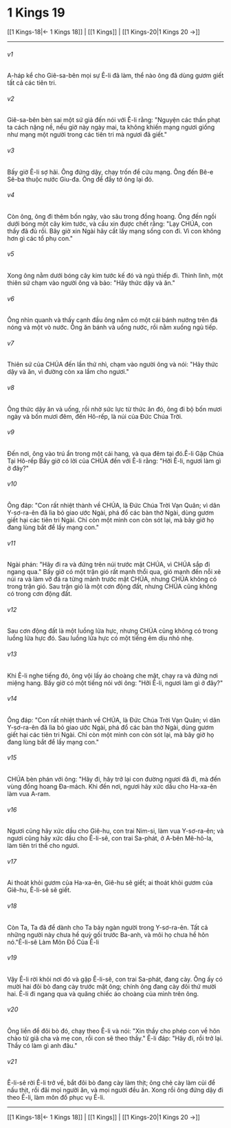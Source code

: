 # 1 Kings 19

[[1 Kings-18|← 1 Kings 18]] | [[1 Kings]] | [[1 Kings-20|1 Kings 20 →]]
***



###### v1 
A-háp kể cho Giê-sa-bên mọi sự Ê-li đã làm, thể nào ông đã dùng gươm giết tất cả các tiên tri. 

###### v2 
Giê-sa-bên bèn sai một sứ giả đến nói với Ê-li rằng: "Nguyện các thần phạt ta cách nặng nề, nếu giờ này ngày mai, ta không khiến mạng ngươi giống như mạng một người trong các tiên tri mà ngươi đã giết." 

###### v3 
Bấy giờ Ê-li sợ hãi. Ông đứng dậy, chạy trốn để cứu mạng. Ông đến Bê-e Sê-ba thuộc nước Giu-đa. Ông để đầy tớ ông lại đó. 

###### v4 
Còn ông, ông đi thêm bốn ngày, vào sâu trong đồng hoang. Ông đến ngồi dưới bóng một cây kim tước, và cầu xin được chết rằng: "Lạy CHÚA, con thấy đã đủ rồi. Bây giờ xin Ngài hãy cất lấy mạng sống con đi. Vì con không hơn gì các tổ phụ con." 

###### v5 
Xong ông nằm dưới bóng cây kim tước kế đó và ngủ thiếp đi. Thình lình, một thiên sứ chạm vào người ông và bảo: "Hãy thức dậy và ăn." 

###### v6 
Ông nhìn quanh và thấy cạnh đầu ông nằm có một cái bánh nướng trên đá nóng và một vò nước. Ông ăn bánh và uống nước, rồi nằm xuống ngủ tiếp. 

###### v7 
Thiên sứ của CHÚA đến lần thứ nhì, chạm vào người ông và nói: "Hãy thức dậy và ăn, vì đường còn xa lắm cho ngươi." 

###### v8 
Ông thức dậy ăn và uống, rồi nhờ sức lực từ thức ăn đó, ông đi bộ bốn mươi ngày và bốn mươi đêm, đến Hô-rếp, là núi của Đức Chúa Trời. 

###### v9 
Đến nơi, ông vào trú ẩn trong một cái hang, và qua đêm tại đó.Ê-li Gặp Chúa Tại Hô-rếp Bấy giờ có lời của CHÚA đến với Ê-li rằng: "Hỡi Ê-li, ngươi làm gì ở đây?" 

###### v10 
Ông đáp: "Con rất nhiệt thành về CHÚA, là Đức Chúa Trời Vạn Quân; vì dân Y-sơ-ra-ên đã lìa bỏ giao ước Ngài, phá đổ các bàn thờ Ngài, dùng gươm giết hại các tiên tri Ngài. Chỉ còn một mình con còn sót lại, mà bây giờ họ đang lùng bắt để lấy mạng con." 

###### v11 
Ngài phán: "Hãy đi ra và đứng trên núi trước mặt CHÚA, vì CHÚA sắp đi ngang qua." Bấy giờ có một trận gió rất mạnh thổi qua, gió mạnh đến nỗi xẻ núi ra và làm vỡ đá ra từng mảnh trước mặt CHÚA, nhưng CHÚA không có trong trận gió. Sau trận gió là một cơn động đất, nhưng CHÚA cũng không có trong cơn động đất. 

###### v12 
Sau cơn động đất là một luồng lửa hực, nhưng CHÚA cũng không có trong luồng lửa hực đó. Sau luồng lửa hực có một tiếng êm dịu nhỏ nhẹ. 

###### v13 
Khi Ê-li nghe tiếng đó, ông vội lấy áo choàng che mặt, chạy ra và đứng nơi miệng hang. Bấy giờ có một tiếng nói với ông: "Hỡi Ê-li, ngươi làm gì ở đây?" 

###### v14 
Ông đáp: "Con rất nhiệt thành về CHÚA, là Đức Chúa Trời Vạn Quân; vì dân Y-sơ-ra-ên đã lìa bỏ giao ước Ngài, phá đổ các bàn thờ Ngài, dùng gươm giết hại các tiên tri Ngài. Chỉ còn một mình con còn sót lại, mà bây giờ họ đang lùng bắt để lấy mạng con." 

###### v15 
CHÚA bèn phán với ông: "Hãy đi, hãy trở lại con đường ngươi đã đi, mà đến vùng đồng hoang Đa-mách. Khi đến nơi, ngươi hãy xức dầu cho Ha-xa-ên làm vua A-ram. 

###### v16 
Ngươi cũng hãy xức dầu cho Giê-hu, con trai Nim-si, làm vua Y-sơ-ra-ên; và ngươi cũng hãy xức dầu cho Ê-li-sê, con trai Sa-phát, ở A-bên Mê-hô-la, làm tiên tri thế cho ngươi. 

###### v17 
Ai thoát khỏi gươm của Ha-xa-ên, Giê-hu sẽ giết; ai thoát khỏi gươm của Giê-hu, Ê-li-sê sẽ giết. 

###### v18 
Còn Ta, Ta đã để dành cho Ta bảy ngàn người trong Y-sơ-ra-ên. Tất cả những người này chưa hề quỳ gối trước Ba-anh, và môi họ chưa hề hôn nó."Ê-li-sê Làm Môn Đồ Của Ê-li 

###### v19 
Vậy Ê-li rời khỏi nơi đó và gặp Ê-li-sê, con trai Sa-phát, đang cày. Ông ấy có mười hai đôi bò đang cày trước mặt ông; chính ông đang cày đôi thứ mười hai. Ê-li đi ngang qua và quăng chiếc áo choàng của mình trên ông. 

###### v20 
Ông liền để đôi bò đó, chạy theo Ê-li và nói: "Xin thầy cho phép con về hôn chào từ giã cha và mẹ con, rồi con sẽ theo thầy." Ê-li đáp: "Hãy đi, rồi trở lại. Thầy có làm gì anh đâu." 

###### v21 
Ê-li-sê rời Ê-li trở về, bắt đôi bò đang cày làm thịt; ông chẻ cày làm củi để nấu thịt, rồi đãi mọi người ăn, và mọi người đều ăn. Xong rồi ông đứng dậy đi theo Ê-li, làm môn đồ phục vụ Ê-li.

***
[[1 Kings-18|← 1 Kings 18]] | [[1 Kings]] | [[1 Kings-20|1 Kings 20 →]]

